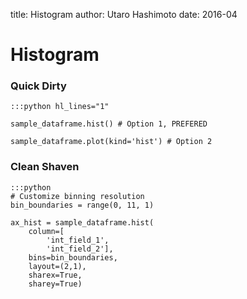 title: Histogram
author: Utaro Hashimoto
date: 2016-04

# Histogram

### Quick Dirty

    :::python hl_lines="1"

	sample_dataframe.hist() # Option 1, PREFERED

	sample_dataframe.plot(kind='hist') # Option 2

### Clean Shaven

    :::python
    # Customize binning resolution
	bin_boundaries = range(0, 11, 1)

	ax_hist = sample_dataframe.hist(
		column=[
            'int_field_1',
            'int_field_2'],
		bins=bin_boundaries,
		layout=(2,1),
		sharex=True,
		sharey=True)
